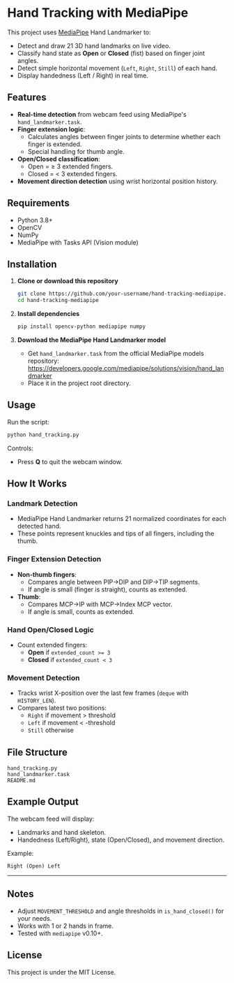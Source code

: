 # Hand Tracking with MediaPipe

This project uses [MediaPipe](https://developers.google.com/mediapipe) Hand Landmarker to:
- Detect and draw 21 3D hand landmarks on live video.
- Classify hand state as **Open** or **Closed** (fist) based on finger joint angles.
- Detect simple horizontal movement (`Left`, `Right`, `Still`) of each hand.
- Display handedness (Left / Right) in real time.

## Features
- **Real-time detection** from webcam feed using MediaPipe's `hand_landmarker.task`.
- **Finger extension logic**:
  - Calculates angles between finger joints to determine whether each finger is extended.
  - Special handling for thumb angle.
- **Open/Closed classification**:
  - Open = ≥ 3 extended fingers.
  - Closed = < 3 extended fingers.
- **Movement direction detection** using wrist horizontal position history.

## Requirements
- Python 3.8+
- OpenCV
- NumPy
- MediaPipe with Tasks API (Vision module)

## Installation

1. **Clone or download this repository**  
   ```bash
   git clone https://github.com/your-username/hand-tracking-mediapipe.git
   cd hand-tracking-mediapipe
   ```

2. **Install dependencies**  
   ```bash
   pip install opencv-python mediapipe numpy
   ```

3. **Download the MediaPipe Hand Landmarker model**  
   - Get `hand_landmarker.task` from the official MediaPipe models repository:  
     https://developers.google.com/mediapipe/solutions/vision/hand_landmarker
   - Place it in the project root directory.

## Usage

Run the script:
```bash
python hand_tracking.py
```

Controls:
- Press **Q** to quit the webcam window.

## How It Works

### Landmark Detection
- MediaPipe Hand Landmarker returns 21 normalized coordinates for each detected hand.
- These points represent knuckles and tips of all fingers, including the thumb.

### Finger Extension Detection
- **Non-thumb fingers**:  
  - Compares angle between PIP→DIP and DIP→TIP segments.  
  - If angle is small (finger is straight), counts as extended.
- **Thumb**:  
  - Compares MCP→IP with MCP→Index MCP vector.  
  - If angle is small, counts as extended.

### Hand Open/Closed Logic
- Count extended fingers:
  - **Open** if `extended_count >= 3`
  - **Closed** if `extended_count < 3`

### Movement Detection
- Tracks wrist X-position over the last few frames (`deque` with `HISTORY_LEN`).
- Compares latest two positions:
  - `Right` if movement > threshold
  - `Left` if movement < -threshold
  - `Still` otherwise

## File Structure
```
hand_tracking.py
hand_landmarker.task
README.md
```

## Example Output
The webcam feed will display:
- Landmarks and hand skeleton.
- Handedness (Left/Right), state (Open/Closed), and movement direction.

Example:
```
Right (Open) Left
```

---

## Notes
- Adjust `MOVEMENT_THRESHOLD` and angle thresholds in `is_hand_closed()` for your needs.
- Works with 1 or 2 hands in frame.
- Tested with `mediapipe` v0.10+.

## License
This project is under the MIT License.
```

